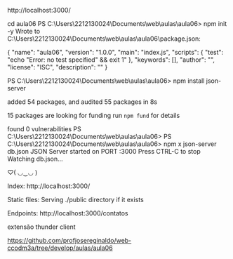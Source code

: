 http://localhost:3000/

cd aula06
PS C:\Users\2212130024\Documents\web\aulas\aula06> npm init -y
Wrote to C:\Users\2212130024\Documents\web\aulas\aula06\package.json:

{
  "name": "aula06",
  "version": "1.0.0",
  "main": "index.js",
  "scripts": {
    "test": "echo \"Error: no test specified\" && exit 1"
  },
  "keywords": [],
  "author": "",
  "license": "ISC",
  "description": ""
}


PS C:\Users\2212130024\Documents\web\aulas\aula06> npm install json-server

added 54 packages, and audited 55 packages in 8s

15 packages are looking for funding
  run `npm fund` for details

found 0 vulnerabilities
PS C:\Users\2212130024\Documents\web\aulas\aula06>
PS C:\Users\2212130024\Documents\web\aulas\aula06> npm x json-server db.json
JSON Server started on PORT :3000
Press CTRL-C to stop
Watching db.json...

♡( ◡‿◡ )

Index:
http://localhost:3000/

Static files:
Serving ./public directory if it exists

Endpoints:
http://localhost:3000/contatos


extensão
thunder client



https://github.com/profjosereginaldo/web-ccodm3a/tree/develop/aulas/aula06